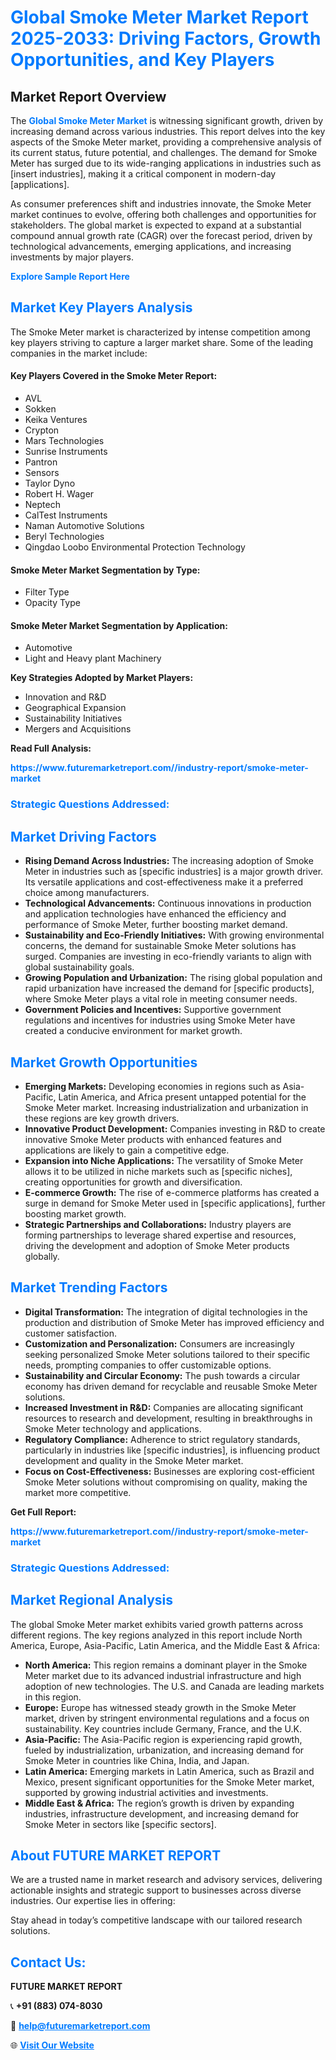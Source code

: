 <h1 style="color: #007BFF;">Global Smoke Meter Market Report 2025-2033: Driving Factors, Growth Opportunities, and Key Players</h1>

<section id="overview">
<h2>Market Report Overview</h2>
<p>The <a href="https://www.futuremarketreport.com//industry-report/smoke-meter-market" style="color: #007BFF; text-decoration: none;"><strong>Global Smoke Meter Market</strong></a> is witnessing significant growth, driven by increasing demand across various industries. This report delves into the key aspects of the Smoke Meter market, providing a comprehensive analysis of its current status, future potential, and challenges. The demand for Smoke Meter has surged due to its wide-ranging applications in industries such as [insert industries], making it a critical component in modern-day [applications].</p>
<p>As consumer preferences shift and industries innovate, the Smoke Meter market continues to evolve, offering both challenges and opportunities for stakeholders. The global market is expected to expand at a substantial compound annual growth rate (CAGR) over the forecast period, driven by technological advancements, emerging applications, and increasing investments by major players.</p>
</section>

<section id="overview">
<p><a href="https://www.futuremarketreport.com//request-sample/reportId=92233" style="color: #007BFF; text-decoration: none;"><strong>Explore Sample Report Here</strong></a></p>
</section>

<section id="key-players">
<h2 style="color: #007BFF;">Market Key Players Analysis</h2>
<p>The Smoke Meter market is characterized by intense competition among key players striving to capture a larger market share. Some of the leading companies in the market include:</p>
<h4>Key Players Covered in the Smoke Meter Report:</h4>
<ul><li>AVL</li><li>Sokken</li><li>Keika Ventures</li><li>Crypton</li><li>Mars Technologies</li><li>Sunrise Instruments</li><li>Pantron</li><li>Sensors</li><li>Taylor Dyno</li><li>Robert H. Wager</li><li>Neptech</li><li>CalTest Instruments</li><li>Naman Automotive Solutions</li><li>Beryl Technologies</li><li>Qingdao Loobo Environmental Protection Technology</li></ul>
<h4>Smoke Meter Market Segmentation by Type:</h4>
<ul><li>Filter Type</li><li>Opacity Type</li></ul>

<h4>Smoke Meter Market Segmentation by Application:</h4>
<ul><li>Automotive</li><li>Light and Heavy plant Machinery</li></ul>
<p><strong>Key Strategies Adopted by Market Players:</strong></p>
<ul>
<li>Innovation and R&D</li>
<li>Geographical Expansion</li>
<li>Sustainability Initiatives</li>
<li>Mergers and Acquisitions</li>
</ul>
</section>

<section>
<p><strong>Read Full Analysis: </strong></p><a href="https://www.futuremarketreport.com//industry-report/smoke-meter-market" style="color: #007BFF; text-decoration: none;"><strong>https://www.futuremarketreport.com//industry-report/smoke-meter-market</strong></a>
<h3 style="color: #007BFF;">Strategic Questions Addressed:</h3>
</section>

<section id="driving-factors">
<h2 style="color: #007BFF;">Market Driving Factors</h2>
<ul>
<li><strong>Rising Demand Across Industries:</strong> The increasing adoption of Smoke Meter in industries such as [specific industries] is a major growth driver. Its versatile applications and cost-effectiveness make it a preferred choice among manufacturers.</li>
<li><strong>Technological Advancements:</strong> Continuous innovations in production and application technologies have enhanced the efficiency and performance of Smoke Meter, further boosting market demand.</li>
<li><strong>Sustainability and Eco-Friendly Initiatives:</strong> With growing environmental concerns, the demand for sustainable Smoke Meter solutions has surged. Companies are investing in eco-friendly variants to align with global sustainability goals.</li>
<li><strong>Growing Population and Urbanization:</strong> The rising global population and rapid urbanization have increased the demand for [specific products], where Smoke Meter plays a vital role in meeting consumer needs.</li>
<li><strong>Government Policies and Incentives:</strong> Supportive government regulations and incentives for industries using Smoke Meter have created a conducive environment for market growth.</li>
</ul>
</section>

<section id="growth-opportunities">
<h2 style="color: #007BFF;">Market Growth Opportunities</h2>
<ul>
<li><strong>Emerging Markets:</strong> Developing economies in regions such as Asia-Pacific, Latin America, and Africa present untapped potential for the Smoke Meter market. Increasing industrialization and urbanization in these regions are key growth drivers.</li>
<li><strong>Innovative Product Development:</strong> Companies investing in R&D to create innovative Smoke Meter products with enhanced features and applications are likely to gain a competitive edge.</li>
<li><strong>Expansion into Niche Applications:</strong> The versatility of Smoke Meter allows it to be utilized in niche markets such as [specific niches], creating opportunities for growth and diversification.</li>
<li><strong>E-commerce Growth:</strong> The rise of e-commerce platforms has created a surge in demand for Smoke Meter used in [specific applications], further boosting market growth.</li>
<li><strong>Strategic Partnerships and Collaborations:</strong> Industry players are forming partnerships to leverage shared expertise and resources, driving the development and adoption of Smoke Meter products globally.</li>
</ul>
</section>

<section id="trending-factors">
<h2 style="color: #007BFF;">Market Trending Factors</h2>
<ul>
<li><strong>Digital Transformation:</strong> The integration of digital technologies in the production and distribution of Smoke Meter has improved efficiency and customer satisfaction.</li>
<li><strong>Customization and Personalization:</strong> Consumers are increasingly seeking personalized Smoke Meter solutions tailored to their specific needs, prompting companies to offer customizable options.</li>
<li><strong>Sustainability and Circular Economy:</strong> The push towards a circular economy has driven demand for recyclable and reusable Smoke Meter solutions.</li>
<li><strong>Increased Investment in R&D:</strong> Companies are allocating significant resources to research and development, resulting in breakthroughs in Smoke Meter technology and applications.</li>
<li><strong>Regulatory Compliance:</strong> Adherence to strict regulatory standards, particularly in industries like [specific industries], is influencing product development and quality in the Smoke Meter market.</li>
<li><strong>Focus on Cost-Effectiveness:</strong> Businesses are exploring cost-efficient Smoke Meter solutions without compromising on quality, making the market more competitive.</li>
</ul>
</section>

<section>
<p><strong>Get Full Report: </strong></p><a href="https://www.futuremarketreport.com//industry-report/smoke-meter-market" style="color: #007BFF; text-decoration: none;"><strong>https://www.futuremarketreport.com//industry-report/smoke-meter-market</strong></a>
<h3 style="color: #007BFF;">Strategic Questions Addressed:</h3>
</section>


<section id="regional-analysis">
<h2 style="color: #007BFF;">Market Regional Analysis</h2>
<p>The global Smoke Meter market exhibits varied growth patterns across different regions. The key regions analyzed in this report include North America, Europe, Asia-Pacific, Latin America, and the Middle East & Africa:</p>
<ul>
<li><strong>North America:</strong> This region remains a dominant player in the Smoke Meter market due to its advanced industrial infrastructure and high adoption of new technologies. The U.S. and Canada are leading markets in this region.</li>
<li><strong>Europe:</strong> Europe has witnessed steady growth in the Smoke Meter market, driven by stringent environmental regulations and a focus on sustainability. Key countries include Germany, France, and the U.K.</li>
<li><strong>Asia-Pacific:</strong> The Asia-Pacific region is experiencing rapid growth, fueled by industrialization, urbanization, and increasing demand for Smoke Meter in countries like China, India, and Japan.</li>
<li><strong>Latin America:</strong> Emerging markets in Latin America, such as Brazil and Mexico, present significant opportunities for the Smoke Meter market, supported by growing industrial activities and investments.</li>
<li><strong>Middle East & Africa:</strong> The region’s growth is driven by expanding industries, infrastructure development, and increasing demand for Smoke Meter in sectors like [specific sectors].</li>
</ul>
</section>

<footer>
<h2 style="color: #007BFF;">About FUTURE MARKET REPORT</h2>
<p>We are a trusted name in market research and advisory services, delivering actionable insights and strategic support to businesses across diverse industries. Our expertise lies in offering:</p>

<p>Stay ahead in today’s competitive landscape with our tailored research solutions.</p>

<h2 style="color: #007BFF;">Contact Us:</h2>
<p><strong>FUTURE MARKET REPORT</strong></p>
<p>📞 <strong>+91 (883) 074-8030</strong></p>
<p>📧 <strong><a href="mailto:help@futuremarketreport.com" style="color: #007BFF;">help@futuremarketreport.com</a></strong></p>
<p>🌐 <strong><a href="https://www.futuremarketreport.com/" style="color: #007BFF;">Visit Our Website</a></strong></p>
</footer>